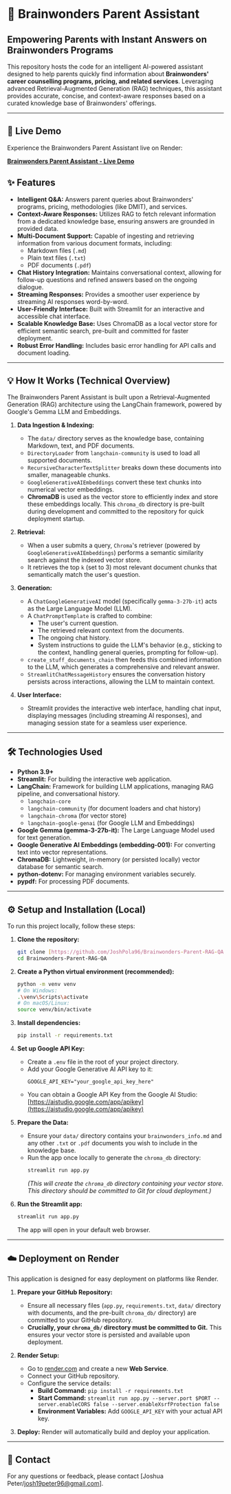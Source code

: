 # 🧠 Brainwonders Parent Assistant

## Empowering Parents with Instant Answers on Brainwonders Programs

This repository hosts the code for an intelligent AI-powered assistant designed to help parents quickly find information about **Brainwonders' career counselling programs, pricing, and related services**. Leveraging advanced Retrieval-Augmented Generation (RAG) techniques, this assistant provides accurate, concise, and context-aware responses based on a curated knowledge base of Brainwonders' offerings.

---

## 🚀 Live Demo

Experience the Brainwonders Parent Assistant live on Render:

[**Brainwonders Parent Assistant - Live Demo**](https://brainwonders-parent-rag-qa.onrender.com)

## ✨ Features

* **Intelligent Q&A:** Answers parent queries about Brainwonders' programs, pricing, methodologies (like DMIT), and services.
* **Context-Aware Responses:** Utilizes RAG to fetch relevant information from a dedicated knowledge base, ensuring answers are grounded in provided data.
* **Multi-Document Support:** Capable of ingesting and retrieving information from various document formats, including:
    * Markdown files (`.md`)
    * Plain text files (`.txt`)
    * PDF documents (`.pdf`)
* **Chat History Integration:** Maintains conversational context, allowing for follow-up questions and refined answers based on the ongoing dialogue.
* **Streaming Responses:** Provides a smoother user experience by streaming AI responses word-by-word.
* **User-Friendly Interface:** Built with Streamlit for an interactive and accessible chat interface.
* **Scalable Knowledge Base:** Uses ChromaDB as a local vector store for efficient semantic search, pre-built and committed for faster deployment.
* **Robust Error Handling:** Includes basic error handling for API calls and document loading.

---

## 💡 How It Works (Technical Overview)

The Brainwonders Parent Assistant is built upon a Retrieval-Augmented Generation (RAG) architecture using the LangChain framework, powered by Google's Gemma LLM and Embeddings.

1.  **Data Ingestion & Indexing:**
    * The `data/` directory serves as the knowledge base, containing Markdown, text, and PDF documents.
    * `DirectoryLoader` from `langchain-community` is used to load all supported documents.
    * `RecursiveCharacterTextSplitter` breaks down these documents into smaller, manageable chunks.
    * `GoogleGenerativeAIEmbeddings` convert these text chunks into numerical vector embeddings.
    * **ChromaDB** is used as the vector store to efficiently index and store these embeddings locally. This `chroma_db` directory is pre-built during development and committed to the repository for quick deployment startup.

2.  **Retrieval:**
    * When a user submits a query, `Chroma`'s retriever (powered by `GoogleGenerativeAIEmbeddings`) performs a semantic similarity search against the indexed vector store.
    * It retrieves the top `k` (set to 3) most relevant document chunks that semantically match the user's question.

3.  **Generation:**
    * A `ChatGoogleGenerativeAI` model (specifically `gemma-3-27b-it`) acts as the Large Language Model (LLM).
    * A `ChatPromptTemplate` is crafted to combine:
        * The user's current question.
        * The retrieved relevant context from the documents.
        * The ongoing chat history.
        * System instructions to guide the LLM's behavior (e.g., sticking to the context, handling general queries, prompting for follow-up).
    * `create_stuff_documents_chain` then feeds this combined information to the LLM, which generates a comprehensive and relevant answer.
    * `StreamlitChatMessageHistory` ensures the conversation history persists across interactions, allowing the LLM to maintain context.

4.  **User Interface:**
    * Streamlit provides the interactive web interface, handling chat input, displaying messages (including streaming AI responses), and managing session state for a seamless user experience.

---

## 🛠️ Technologies Used

* **Python 3.9+**
* **Streamlit:** For building the interactive web application.
* **LangChain:** Framework for building LLM applications, managing RAG pipeline, and conversational history.
    * `langchain-core`
    * `langchain-community` (for document loaders and chat history)
    * `langchain-chroma` (for vector store)
    * `langchain-google-genai` (for Google LLM and Embeddings)
* **Google Gemma (gemma-3-27b-it):** The Large Language Model used for text generation.
* **Google Generative AI Embeddings (embedding-001):** For converting text into vector representations.
* **ChromaDB:** Lightweight, in-memory (or persisted locally) vector database for semantic search.
* **python-dotenv:** For managing environment variables securely.
* **pypdf:** For processing PDF documents.

---

## ⚙️ Setup and Installation (Local)

To run this project locally, follow these steps:

1.  **Clone the repository:**
    ```bash
    git clone [https://github.com/JoshPola96/Brainwonders-Parent-RAG-QA.git](https://github.com/JoshPola96/Brainwonders-Parent-RAG-QA.git)
    cd Brainwonders-Parent-RAG-QA
    ```

2.  **Create a Python virtual environment (recommended):**
    ```bash
    python -m venv venv
    # On Windows:
    .\venv\Scripts\activate
    # On macOS/Linux:
    source venv/bin/activate
    ```

3.  **Install dependencies:**
    ```bash
    pip install -r requirements.txt
    ```

4.  **Set up Google API Key:**
    * Create a `.env` file in the root of your project directory.
    * Add your Google Generative AI API key to it:
        ```
        GOOGLE_API_KEY="your_google_api_key_here"
        ```
    * You can obtain a Google API Key from the Google AI Studio: [https://aistudio.google.com/app/apikey](https://aistudio.google.com/app/apikey)

5.  **Prepare the Data:**
    * Ensure your `data/` directory contains your `brainwonders_info.md` and any other `.txt` or `.pdf` documents you wish to include in the knowledge base.
    * Run the app once locally to generate the `chroma_db` directory:
        ```bash
        streamlit run app.py
        ```
        *(This will create the `chroma_db` directory containing your vector store. This directory should be committed to Git for cloud deployment.)*

6.  **Run the Streamlit app:**
    ```bash
    streamlit run app.py
    ```
    The app will open in your default web browser.

---

## ☁️ Deployment on Render

This application is designed for easy deployment on platforms like Render.

1.  **Prepare your GitHub Repository:**
    * Ensure all necessary files (`app.py`, `requirements.txt`, `data/` directory with documents, and the pre-built `chroma_db/` directory) are committed to your GitHub repository.
    * **Crucially, your `chroma_db/` directory must be committed to Git.** This ensures your vector store is persisted and available upon deployment.

2.  **Render Setup:**
    * Go to [render.com](https://render.com/) and create a new **Web Service**.
    * Connect your GitHub repository.
    * Configure the service details:
        * **Build Command:** `pip install -r requirements.txt`
        * **Start Command:** `streamlit run app.py --server.port $PORT --server.enableCORS false --server.enableXsrfProtection false`
        * **Environment Variables:** Add `GOOGLE_API_KEY` with your actual API key.

3.  **Deploy:** Render will automatically build and deploy your application.

---

## 📧 Contact

For any questions or feedback, please contact [Joshua Peter/josh19peter96@gmail.com].
